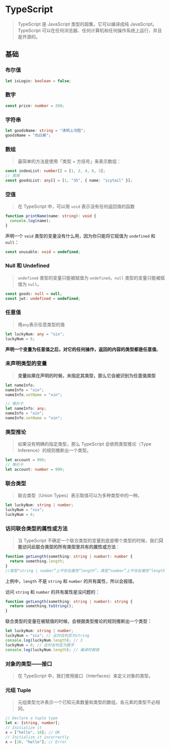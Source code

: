 # TypeScript

> TypeScript 是 JavaScript 类型的超集，它可以编译成纯 JavaScript。TypeScript 可以在任何浏览器、任何计算机和任何操作系统上运行，并且是开源的。

## 基础

### 布尔值

```typescript
let isLogin: boolean = false;
```

### 数字

```typescript
const price: number = 268;
```

### 字符串

```typescript
let goodsName: string = "清明上河图";
goodsName = "向日葵";
```

### 数组

> 最简单的方法是使用「类型 + 方括号」来表示数组：

```typescript
const indexList: number[] = [1, 2, 4, 6, 3];
// 常用
const goodsList: any[] = [1, "35", { name: "icytail" }];
```

### 空值

> 在 TypeScript 中，可以用 `void` 表示没有任何返回值的函数

```typescript
function printName(name: string): void {
  console.log(name);
}
```

声明一个 `void` 类型的变量没有什么用，因为你只能将它赋值为 `undefined` 和 `null`：

```typescript
const unusable: void = undefined;
```

### Null 和 Undefined

> `undefined` 类型的变量只能被赋值为 `undefined`，`null` 类型的变量只能被赋值为 `null`。

```typescript
const goods: null = null;
const jwt: undefined = undefined;
```

### 任意值

> 用`any`表示任意类型的值

```typescript
let luckyNum: any = "six";
luckyNum = 6;
```

**声明一个变量为任意值之后，对它的任何操作，返回的内容的类型都是任意值**。

### 未声明类型的变量

> **变量如果在声明的时候，未指定其类型，那么它会被识别为任意值类型**

```typescript
let nameInfo;
nameInfo = "xin";
nameInfo.setName = "xin";

// 等价于
let nameInfo: any;
nameInfo = "xin";
nameInfo.setName = "xin";
```

### 类型推论

> 如果没有明确的指定类型，那么 TypeScript 会依照类型推论（Type Inference）的规则推断出一个类型。

```typescript
let account = 999;
// 等价于
let account: number = 999;
```

### 联合类型

> 联合类型（Union Types）表示取值可以为多种类型中的一种。

```typescript
let luckyNum: string | number;
luckyNum = "six";
luckyNum = 6;
```

### 访问联合类型的属性或方法

> 当 TypeScript 不确定一个联合类型的变量到底是哪个类型的时候，我们**只能访问此联合类型的所有类型里共有的属性或方法**：

```typescript
function getLength(something: string | number): number {
  return something.length;
}
//类型“string | number”上不存在属性“length”。类型“number”上不存在属性“length”。
```

上例中，`length` 不是 `string` 和 `number` 的共有属性，所以会报错。

访问 `string` 和 `number` 的共有属性是没问题的：

```typescript
function getLength(something: string | number): string {
  return something.toString();
}
```

联合类型的变量在被赋值的时候，会根据类型推论的规则推断出一个类型：

```typescript
let luckyNum: string | number;
luckyNum = "six"; // 此时会判定为string
console.log(luckyNum.length); // 3
luckyNum = 6; // 此时会判定为数字
console.log(luckyNum.length); // 编译时报错
```

### 对象的类型——接口

> 在 TypeScript 中，我们使用接口（Interfaces）来定义对象的类型。

### 元组 Tuple

> 元组类型允许表示一个已知元素数量和类型的数组，各元素的类型不必相同。

```typescript
// Declare a tuple type
let x: [string, number];
// Initialize it
x = ["hello", 10]; // OK
// Initialize it incorrectly
x = [10, "hello"]; // Error
```
